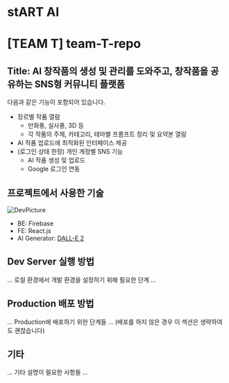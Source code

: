 # stART AI
# [TEAM T] team-T-repo
## Title: AI 창작품의 생성 및 관리를 도와주고, 창작품을 공유하는 SNS형 커뮤니티 플랫폼

다음과 같은 기능이 포함되어 있습니다.

- 장르별 작품 열람
    - 만화풍, 실사풍, 3D 등
    - 각 작품의 주제, 카테고리, 테마별 프롬프트 정리 및 요약본 열람
- AI 작품 업로드에 최적화된 인터페이스 제공
- (로그인 상태 한정) 개인 계정별 SNS 기능
    - AI 작품 생성 및 업로드
    - Google 로그인 연동


## 프로젝트에서 사용한 기술

![DevPicture](https://user-images.githubusercontent.com/63055303/215300208-0220ad9c-2801-41e4-aaa9-e148ea75eddd.png)
- BE: Firebase
- FE: React.js
- AI Generator: [DALL-E 2](https://openai.com/dall-e-2/)


## Dev Server 실행 방법

... 로컬 환경에서 개발 환경을 설정하기 위해 필요한 단계 ...


## Production 배포 방법

... Production에 배포하기 위한 단계들 ...
(배포를 하지 않은 경우 이 섹션은 생략하여도 괜찮습니다)


## 기타

... 기타 설명이 필요한 사항들 ...
